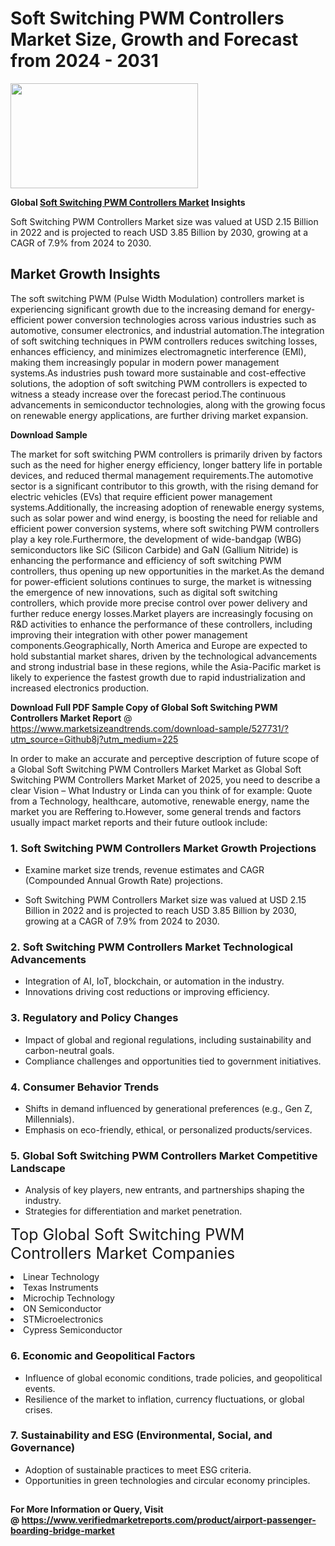 <H1>Soft Switching PWM Controllers Market Size, Growth and Forecast from 2024 - 2031</H1><img class="aligncenter size-medium wp-image-584254" src="https://thirdeyenews.in/wp-content/uploads/2024/09/Global-Market-Research-300x168.jpeg" alt="" width="300" height="168" /><p><strong>Global&nbsp;<a href="https://www.marketsizeandtrends.com/download-sample/527731/?utm_source=Github8j?utm_medium=225">Soft Switching PWM Controllers Market</a> Insights</strong></p><p>Soft Switching PWM Controllers Market size was valued at USD 2.15 Billion in 2022 and is projected to reach USD 3.85 Billion by 2030, growing at a CAGR of 7.9% from 2024 to 2030.</p><p><h2>Market Growth Insights</h2> <p>The soft switching PWM (Pulse Width Modulation) controllers market is experiencing significant growth due to the increasing demand for energy-efficient power conversion technologies across various industries such as automotive, consumer electronics, and industrial automation.The integration of soft switching techniques in PWM controllers reduces switching losses, enhances efficiency, and minimizes electromagnetic interference (EMI), making them increasingly popular in modern power management systems.As industries push toward more sustainable and cost-effective solutions, the adoption of soft switching PWM controllers is expected to witness a steady increase over the forecast period.The continuous advancements in semiconductor technologies, along with the growing focus on renewable energy applications, are further driving market expansion.</p> <p><strong>Download Sample</strong></p> <p>The market for soft switching PWM controllers is primarily driven by factors such as the need for higher energy efficiency, longer battery life in portable devices, and reduced thermal management requirements.The automotive sector is a significant contributor to this growth, with the rising demand for electric vehicles (EVs) that require efficient power management systems.Additionally, the increasing adoption of renewable energy systems, such as solar power and wind energy, is boosting the need for reliable and efficient power conversion systems, where soft switching PWM controllers play a key role.Furthermore, the development of wide-bandgap (WBG) semiconductors like SiC (Silicon Carbide) and GaN (Gallium Nitride) is enhancing the performance and efficiency of soft switching PWM controllers, thus opening up new opportunities in the market.As the demand for power-efficient solutions continues to surge, the market is witnessing the emergence of new innovations, such as digital soft switching controllers, which provide more precise control over power delivery and further reduce energy losses.Market players are increasingly focusing on R&D activities to enhance the performance of these controllers, including improving their integration with other power management components.Geographically, North America and Europe are expected to hold substantial market shares, driven by the technological advancements and strong industrial base in these regions, while the Asia-Pacific market is likely to experience the fastest growth due to rapid industrialization and increased electronics production.<p><span class=""><strong>Download Full PDF Sample Copy of Global Soft Switching PWM Controllers Market Report</strong> @ <a href="https://www.marketsizeandtrends.com/download-sample/527731/?utm_source=Github8j?utm_medium=225" target="_blank">https://www.marketsizeandtrends.com/download-sample/527731/?utm_source=Github8j?utm_medium=225</a></span></p><p>In order to make an accurate and perceptive description of future scope of a Global&nbsp;Soft Switching PWM Controllers Market Market as Global&nbsp;Soft Switching PWM Controllers Market Market of 2025, you need to describe a clear Vision &ndash; What Industry or Linda can you think of for example: Quote from a Technology, healthcare, automotive, renewable energy, name the market you are Reffering to.However, some general trends and factors usually impact market reports and their future outlook include:</p><h3>1.&nbsp;<strong>Soft Switching PWM Controllers Market Growth Projections</strong></h3><ul><li>Examine market size trends, revenue estimates and CAGR (Compounded Annual Growth Rate) projections.</li><li><p>Soft Switching PWM Controllers Market size was valued at USD 2.15 Billion in 2022 and is projected to reach USD 3.85 Billion by 2030, growing at a CAGR of 7.9% from 2024 to 2030.</p></li></ul><h3>2.&nbsp;<strong>Soft Switching PWM Controllers Market Technological Advancements</strong></h3><ul><li>Integration of AI, IoT, blockchain, or automation in the industry.</li><li>Innovations driving cost reductions or improving efficiency.</li></ul><h3>3.&nbsp;<strong>Regulatory and Policy Changes</strong></h3><ul><li>Impact of global and regional regulations, including sustainability and carbon-neutral goals.</li><li>Compliance challenges and opportunities tied to government initiatives.</li></ul><h3>4.&nbsp;<strong>Consumer Behavior Trends</strong></h3><ul><li>Shifts in demand influenced by generational preferences (e.g., Gen Z, Millennials).</li><li>Emphasis on eco-friendly, ethical, or personalized products/services.</li></ul><h3>5.&nbsp;<strong>Global Soft Switching PWM Controllers Market Competitive Landscape</strong></h3><ul><li>Analysis of key players, new entrants, and partnerships shaping the industry.</li><li>Strategies for differentiation and market penetration.</li></ul><p data-pm-slice="1 1 []"><span style="color: inherit; font-family: inherit; font-size: 25px;">Top Global Soft Switching PWM Controllers Market Companies</span></p><div class="" data-test-id=""><p><li>Linear Technology</li><li> Texas Instruments</li><li> Microchip Technology</li><li> ON Semiconductor</li><li> STMicroelectronics</li><li> Cypress Semiconductor</li></p></div><h3>6.&nbsp;<strong>Economic and Geopolitical Factors</strong></h3><ul><li>Influence of global economic conditions, trade policies, and geopolitical events.</li><li>Resilience of the market to inflation, currency fluctuations, or global crises.</li></ul><h3>7.&nbsp;<strong>Sustainability and ESG (Environmental, Social, and Governance)</strong></h3><ul><li>Adoption of sustainable practices to meet ESG criteria.</li><li>Opportunities in green technologies and circular economy principles.</li></ul><h2><strong style="font-size: 14px;">For More Information or Query, Visit @&nbsp;</strong><a style="background-color: #ffffff; font-size: 14px;" href="https://www.marketsizeandtrends.com/report/soft-switching-pwm-controllers-market/" target="_blank">https://www.verifiedmarketreports.com/product/airport-passenger-boarding-bridge-market</a></h2>